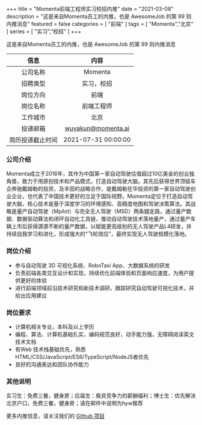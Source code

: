 +++
title = "Momenta前端工程师实习校招内推"
date = "2021-03-08"
description = "这是来自Momenta员工的内推，也是 AwesomeJob 的第 99 则内推消息"
featured = false
categories = [
    "前端"
]
tags = [
    "Momenta","北京"
]
series = [
    "实习","校招"
]
+++

这是来自Momenta员工的内推，也是 AwesomeJob 的第 99 则内推消息
<!--more-->

| 信息 | 内容 |
| :-----:| :----: |
| 公司名称 | Momenta |
| 招聘类型 | 实习，校招 |
| 岗位方向 | 前端 |
| 岗位名称 | 前端工程师 |
| 工作城市 | 北京 |
| 投递邮箱 | wuyakun@momenta.ai |
| 简历投递截止时间 | 2021-07-31 00:00:00 |

### 公司介绍

Momenta成立于2016年，其作为中国第一家自动驾驶估值超过10亿美金的创业独角兽，致力于用原创技术和产品模式，打造自动驾驶大脑。其先后获得世界顶级车企奔驰戴姆勒的投资，及丰田的战略合作，是戴姆勒在华投资的第一家自动驾驶创业企业，也代表了中国技术更好的立足于国际视野。Momenta定位于打造自动驾驶大脑，核心技术是基于深度学习的环境感知、高精度地图和驾驶决策算法。其战略是量产自动驾驶（Mpilot）与完全无人驾驶（MSD）两条腿走路，通过量产数据、数据驱动算法和闭环自动化工具链，推动自动驾驶技术落地量产，通过量产车辆上市后获得源源不断的量产数据，以赋能更高级别的无人驾驶产品L4研发，并持续自我学习和进化，形成强大的“飞轮效应”，最终实现无人驾驶规模化落地。

### 岗位介绍

-  参与自动驾驶 3D 可视化系统、RoboTaxi App、大数据系统的研发
-  负责前端各类交互设计和实现，持续优化前端体验和页面响应速度，为用户提供更好的体验
-  进行前端领域前沿技术研究和新技术调研，跟踪研究自动驾驶可视化技术，并给出应用建议

### 岗位要求

-  计算机相关专业，本科及以上学历
-  编程、算法、计算机基础扎实，编码规范良好，动手能力强，无障碍阅读英文技术文档
-  有Web 技术栈基础优先，熟悉 HTML/CSS/JavaScript/ES6/TypeScript/NodeJS者优先
-  良好的沟通表达和团队协作能力

### 其他说明

实习生：免费三餐，健身房；应届生：极具竞争力的薪酬福利；博士生：优先解決北京户口，免费三餐，健身房；请在邮件中说明为hyw推荐

更多内推信息，请关注我们的 [Github 项目](https://github.com/Dikea/AwesomeJob)

